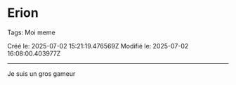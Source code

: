 # Erion

Tags: Moi meme

Créé le: 2025-07-02 15:21:19.476569Z
Modifié le: 2025-07-02 16:08:00.403977Z

---

Je suis un gros gameur
